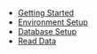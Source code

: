 - [Getting Started](getting-started.md)
- [Environment Setup](environment-setup.md)
- [Database Setup](database-setup.md)
- [Read Data](read-data.md)

